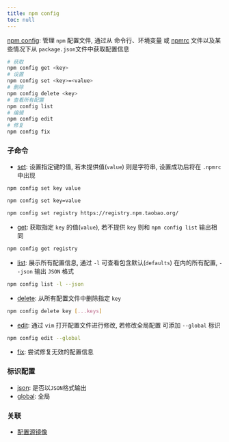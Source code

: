 ```yaml
---
title: npm config
toc: null
---
```


[npm config](): 管理 `npm` 配置文件, 通过从 命令行、环境变量 或 [npmrc](https://docs.npmjs.com/cli/v9/configuring-npm/npmrc) 文件以及某些情况下从 `package.json`文件中获取配置信息

```bash
# 获取
npm config get <key>
# 设置
npm config set <key>=<value>
# 删除
npm config delete <key>
# 查看所有配置
npm config list
# 编辑
npm config edit
# 修复
npm config fix
```

### 子命令

- [set](https://docs.npmjs.com/cli/v9/commands/npm-config#set): 设置指定键的值, 若未提供值(`value`) 则是字符串, 设置成功后将在 `.npmrc` 中出现

```bash
npm config set key value

npm config set key=value

npm config set registry https://registry.npm.taobao.org/
```

- [get](https://docs.npmjs.com/cli/v9/commands/npm-config#get): 获取指定 `key` 的值(`value`), 若不提供 `key` 则和 `npm config list` 输出相同

```bash
npm config get registry
```

- [list](https://docs.npmjs.com/cli/v9/commands/npm-config#list): 展示所有配置信息, 通过 `-l` 可查看包含默认(`defaults`) 在内的所有配置, `--json` 输出 `JSON` 格式

```bash
npm config list -l --json
```

- [delete](https://docs.npmjs.com/cli/v9/commands/npm-config#delete): 从所有配置文件中删除指定 `key`

```bash
npm config delete key [...keys]
```

- [edit](https://docs.npmjs.com/cli/v9/commands/npm-config#edit): 通过 `vim` 打开配置文件进行修改, 若修改全局配置 可添加 `--global` 标识

```bash
npm config edit --global
```

- [fix](https://docs.npmjs.com/cli/v9/commands/npm-config#fix): 尝试修复无效的配置信息

### 标识配置

- [json](https://docs.npmjs.com/cli/v9/commands/npm-config#json): 是否以`JSON`格式输出
- [global](https://docs.npmjs.com/cli/v9/commands/npm-config#global): 全局

### 关联

- [配置源镜像](../../blogs/registry)
